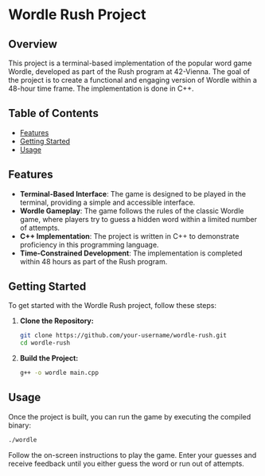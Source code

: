 # Wordle Rush Project

## Overview

This project is a terminal-based implementation of the popular word game Wordle, developed as part of the Rush program at 42-Vienna. The goal of the project is to create a functional and engaging version of Wordle within a 48-hour time frame. The implementation is done in C++.

## Table of Contents

- [Features](#features)
- [Getting Started](#getting-started)
- [Usage](#usage)

## Features

- **Terminal-Based Interface**: The game is designed to be played in the terminal, providing a simple and accessible interface.
- **Wordle Gameplay**: The game follows the rules of the classic Wordle game, where players try to guess a hidden word within a limited number of attempts.
- **C++ Implementation**: The project is written in C++ to demonstrate proficiency in this programming language.
- **Time-Constrained Development**: The implementation is completed within 48 hours as part of the Rush program.

## Getting Started

To get started with the Wordle Rush project, follow these steps:

1. **Clone the Repository:**
   ```bash
   git clone https://github.com/your-username/wordle-rush.git
   cd wordle-rush
   ```

2. **Build the Project:**
   ```bash
   g++ -o wordle main.cpp
   ```

## Usage

Once the project is built, you can run the game by executing the compiled binary:

```bash
./wordle
```

Follow the on-screen instructions to play the game. Enter your guesses and receive feedback until you either guess the word or run out of attempts.

